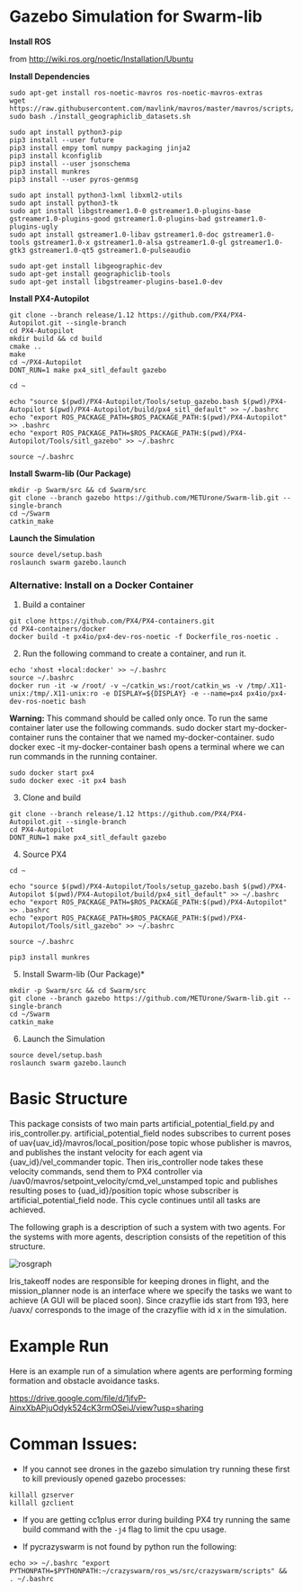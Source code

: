 # Gazebo Simulation for Swarm-lib

**Install ROS**

from http://wiki.ros.org/noetic/Installation/Ubuntu

**Install Dependencies**

```
sudo apt-get install ros-noetic-mavros ros-noetic-mavros-extras
wget https://raw.githubusercontent.com/mavlink/mavros/master/mavros/scripts/install_geographiclib_datasets.sh
sudo bash ./install_geographiclib_datasets.sh  
```
```
sudo apt install python3-pip
pip3 install --user future
pip3 install empy toml numpy packaging jinja2
pip3 install kconfiglib
pip3 install --user jsonschema
pip3 install munkres
pip3 install --user pyros-genmsg
```
```
sudo apt install python3-lxml libxml2-utils
sudo apt install python3-tk
sudo apt install libgstreamer1.0-0 gstreamer1.0-plugins-base gstreamer1.0-plugins-good gstreamer1.0-plugins-bad gstreamer1.0-plugins-ugly
sudo apt install gstreamer1.0-libav gstreamer1.0-doc gstreamer1.0-tools gstreamer1.0-x gstreamer1.0-alsa gstreamer1.0-gl gstreamer1.0-gtk3 gstreamer1.0-qt5 gstreamer1.0-pulseaudio
```
```
sudo apt-get install libgeographic-dev
sudo apt-get install geographiclib-tools
sudo apt-get install libgstreamer-plugins-base1.0-dev
```
**Install PX4-Autopilot**

```
git clone --branch release/1.12 https://github.com/PX4/PX4-Autopilot.git --single-branch 
cd PX4-Autopilot
mkdir build && cd build
cmake ..
make
cd ~/PX4-Autopilot
DONT_RUN=1 make px4_sitl_default gazebo
```
```
cd ~

echo "source $(pwd)/PX4-Autopilot/Tools/setup_gazebo.bash $(pwd)/PX4-Autopilot $(pwd)/PX4-Autopilot/build/px4_sitl_default" >> ~/.bashrc
echo "export ROS_PACKAGE_PATH=$ROS_PACKAGE_PATH:$(pwd)/PX4-Autopilot" >> .bashrc
echo "export ROS_PACKAGE_PATH=$ROS_PACKAGE_PATH:$(pwd)/PX4-Autopilot/Tools/sitl_gazebo" >> ~/.bashrc

source ~/.bashrc
```
**Install Swarm-lib (Our Package)**

```
mkdir -p Swarm/src && cd Swarm/src
git clone --branch gazebo https://github.com/METUrone/Swarm-lib.git --single-branch
cd ~/Swarm
catkin_make
```

**Launch the Simulation**
```console
source devel/setup.bash
roslaunch swarm gazebo.launch
```

### Alternative: Install on a Docker Container
1. Build a container

```
git clone https://github.com/PX4/PX4-containers.git
cd PX4-containers/docker
docker build -t px4io/px4-dev-ros-noetic -f Dockerfile_ros-noetic .
```

2. Run the following command to create a container, and run it.
```
echo 'xhost +local:docker' >> ~/.bashrc 
source ~/.bashrc
docker run -it -w /root/ -v ~/catkin_ws:/root/catkin_ws -v /tmp/.X11-unix:/tmp/.X11-unix:ro -e DISPLAY=${DISPLAY} -e --name=px4 px4io/px4-dev-ros-noetic bash
```
**Warning:** This command should be called only once. To run the same container later use the following commands. sudo docker start my-docker-container runs the container that we named my-docker-container. sudo docker exec -it my-docker-container bash opens a terminal where we can run commands in the running container.
```
sudo docker start px4
sudo docker exec -it px4 bash
```

3.  Clone and build
```
git clone --branch release/1.12 https://github.com/PX4/PX4-Autopilot.git --single-branch 
cd PX4-Autopilot
DONT_RUN=1 make px4_sitl_default gazebo
```
4. Source PX4
```
cd ~

echo "source $(pwd)/PX4-Autopilot/Tools/setup_gazebo.bash $(pwd)/PX4-Autopilot $(pwd)/PX4-Autopilot/build/px4_sitl_default" >> ~/.bashrc
echo "export ROS_PACKAGE_PATH=$ROS_PACKAGE_PATH:$(pwd)/PX4-Autopilot" >> .bashrc
echo "export ROS_PACKAGE_PATH=$ROS_PACKAGE_PATH:$(pwd)/PX4-Autopilot/Tools/sitl_gazebo" >> ~/.bashrc

source ~/.bashrc
```
```
pip3 install munkres
```

5. Install Swarm-lib (Our Package)*
```
mkdir -p Swarm/src && cd Swarm/src
git clone --branch gazebo https://github.com/METUrone/Swarm-lib.git --single-branch
cd ~/Swarm
catkin_make
```
6. Launch the Simulation
```console
source devel/setup.bash
roslaunch swarm gazebo.launch
```

# Basic Structure
This package consists of two main parts artificial_potential_field.py and iris_controller.py. artificial_potential_field nodes subscribes to current poses of uav{uav_id}/mavros/local_position/pose topic whose publisher is mavros, and publishes the instant velocity for each agent via {uav_id}/vel_commander topic. Then iris_controller node takes these velocity commands, send them to PX4 controller via /uav0/mavros/setpoint_velocity/cmd_vel_unstamped topic and publishes resulting poses to {uad_id}/position topic whose subscriber is artificial_potential_field node. This cycle continues until all tasks are achieved.

The following graph is a description of such a system with two agents. For the systems with more agents, description consists of the repetition of this structure.


![rosgraph](https://user-images.githubusercontent.com/85796946/188333321-a25cf9a9-79fa-4273-9a87-2b285b6a855b.png)

Iris_takeoff nodes are responsible for keeping drones in flight, and the mission_planner node is an interface where we specify the tasks we want to achieve (A GUI will be placed soon). Since crazyflie ids start from 193, here /uavx/ corresponds to the image of the crazyflie with id x in the simulation.

# Example Run
Here is an example run of a simulation where agents are performing forming formation and obstacle avoidance tasks.



https://drive.google.com/file/d/1jfvP-AinxXbAPjuOdyk524cK3rmOSeiJ/view?usp=sharing

# Comman Issues:

- If you cannot see drones in the gazebo simulation try running these first to kill previously opened gazebo processes:
```
killall gzserver
killall gzclient
```

- If you are getting cc1plus error during building PX4 try running the same build command with the `-j4` flag to limit the cpu usage.

- If pycrazyswarm is not found by python run the following:
```
echo >> ~/.bashrc "export PYTHONPATH=$PYTHONPATH:~/crazyswarm/ros_ws/src/crazyswarm/scripts" && . ~/.bashrc
```

